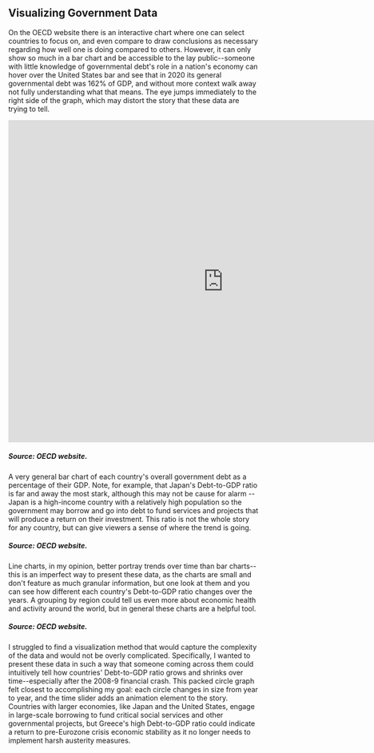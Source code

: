 ## Visualizing Government Data

On the OECD website there is an interactive chart where one can select countries to focus on, and even compare to draw conclusions as necessary regarding how well one is doing compared to others. However, it can only show so much in a bar chart and be accessible to the lay public--someone with little knowledge of governmental debt's role in a nation's economy can hover over the United States bar and see that in 2020 its general governmental debt was 162% of GDP, and without more context walk away not fully understanding what that means. The eye jumps immediately to the right side of the graph, which may distort the story that these data are trying to tell.

<iframe src="https://data.oecd.org/chart/6BkS" width="860" height="645" style="border: 0" mozallowfullscreen="true" webkitallowfullscreen="true" allowfullscreen="true"><a href="https://data.oecd.org/chart/6BkS" target="_blank">OECD Chart: General government debt, Total, % of GDP, Annual, last 5 years</a></iframe>

##### Source: OECD website. 

A very general bar chart of each country's overall government debt as a percentage of their GDP. Note, for example, that Japan's Debt-to-GDP ratio is far and away the most stark, although this may not be cause for alarm -- Japan is a high-income country with a relatively high population so the government may borrow and go into debt to fund services and projects that will produce a return on their investment. This ratio is not the whole story for any country, but can give viewers a sense of where the trend is going.

<div class="flourish-embed flourish-chart" data-src="visualisation/8552278"><script src="https://public.flourish.studio/resources/embed.js"></script></div>

##### Source: OECD website. 

Line charts, in my opinion, better portray trends over time than bar charts--this is an imperfect way to present these data, as the charts are small and don't feature as much granular information, but one look at them and you can see how different each country's Debt-to-GDP ratio changes over the years. A grouping by region could tell us even more about economic health and activity around the world, but in general these charts are a helpful tool.

<div class="flourish-embed flourish-hierarchy" data-src="visualisation/8563534"><script src="https://public.flourish.studio/resources/embed.js"></script></div>

##### Source: OECD website. 

I struggled to find a visualization method that would capture the complexity of the data and would not be overly complicated. Specifically, I wanted to present these data in such a way that someone coming across them could intuitively tell how countries' Debt-to-GDP ratio grows and shrinks over time--especially after the 2008-9 financial crash. This packed circle graph felt closest to accomplishing my goal: each circle changes in size from year to year, and the time slider adds an animation element to the story. Countries with larger economies, like Japan and the United States, engage in large-scale borrowing to fund critical social services and other governmental projects, but Greece's high Debt-to-GDP ratio could indicate a return to pre-Eurozone crisis economic stability as it no longer needs to implement harsh austerity measures.
